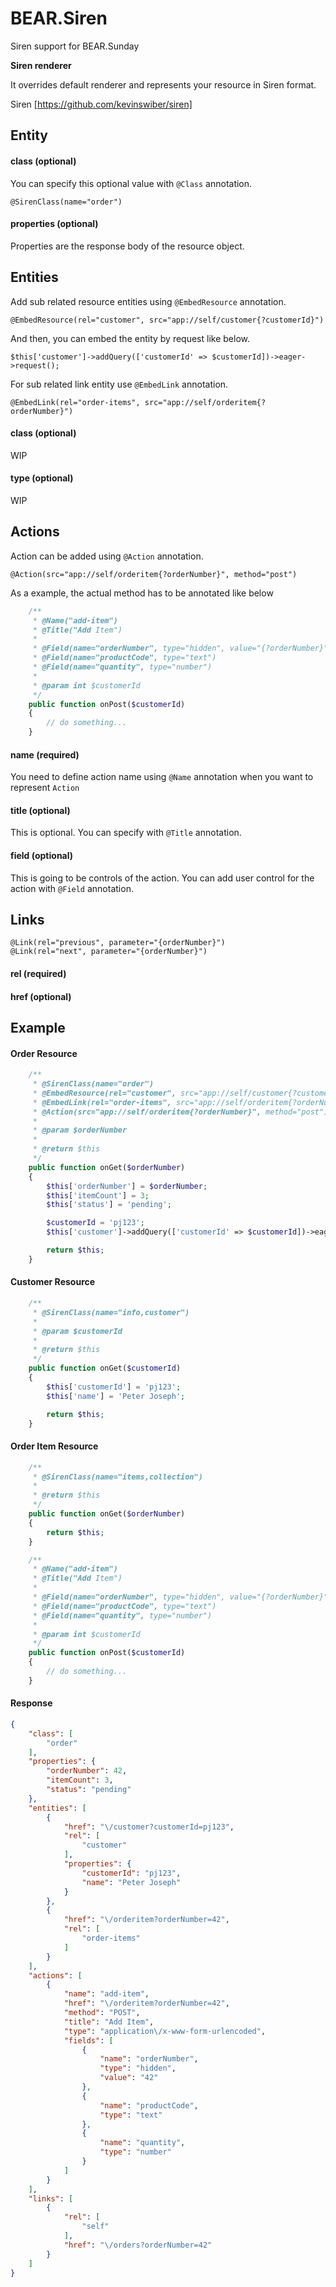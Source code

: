 # BEAR.Siren

Siren support for BEAR.Sunday

**Siren renderer**

It overrides default renderer and represents your resource in Siren format.

Siren [https://github.com/kevinswiber/siren]

## Entity

#### class (optional)

You can specify this optional value with `@Class` annotation.

```
@SirenClass(name="order")
```

#### properties (optional)

Properties are the response body of the resource object.

## Entities

Add sub related resource entities using `@EmbedResource` annotation.

```
@EmbedResource(rel="customer", src="app://self/customer{?customerId}")
```

And then, you can embed the entity by request like below.

```
$this['customer']->addQuery(['customerId' => $customerId])->eager->request();
```

For sub related link entity use `@EmbedLink` annotation.


```
@EmbedLink(rel="order-items", src="app://self/orderitem{?orderNumber}")
```

#### class (optional)

WIP

#### type (optional)

WIP

## Actions

Action can be added using `@Action` annotation.

```
@Action(src="app://self/orderitem{?orderNumber}", method="post")
```

As a example, the actual method has to be annotated like below

```php
    /**
     * @Name("add-item")
     * @Title("Add Item")
     *
     * @Field(name="orderNumber", type="hidden", value="{?orderNumber}")
     * @Field(name="productCode", type="text")
     * @Field(name="quantity", type="number")
     *
     * @param int $customerId
     */
    public function onPost($customerId)
    {
        // do something...
    }
```



#### name (required)

You need to define action name using `@Name` annotation when you want to represent `Action`

#### title (optional)

This is optional. You can specify with `@Title` annotation.

#### field (optional)

This is going to be controls of the action.
You can add user control for the action with `@Field` annotation.


## Links

```
@Link(rel="previous", parameter="{orderNumber}")
@Link(rel="next", parameter="{orderNumber}")
```

#### rel (required)
#### href (optional)

## Example

#### Order Resource

```php
    /**
     * @SirenClass(name="order")
     * @EmbedResource(rel="customer", src="app://self/customer{?customerId}")
     * @EmbedLink(rel="order-items", src="app://self/orderitem{?orderNumber}")
     * @Action(src="app://self/orderitem{?orderNumber}", method="post")
     *
     * @param $orderNumber
     *
     * @return $this
     */
    public function onGet($orderNumber)
    {
        $this['orderNumber'] = $orderNumber;
        $this['itemCount'] = 3;
        $this['status'] = 'pending';

        $customerId = 'pj123';
        $this['customer']->addQuery(['customerId' => $customerId])->eager->request();

        return $this;
    }
```

#### Customer Resource

```php
    /**
     * @SirenClass(name="info,customer")
     *
     * @param $customerId
     *
     * @return $this
     */
    public function onGet($customerId)
    {
        $this['customerId'] = 'pj123';
        $this['name'] = 'Peter Joseph';

        return $this;
    }
```

#### Order Item Resource

```php
    /**
     * @SirenClass(name="items,collection")
     *
     * @return $this
     */
    public function onGet($orderNumber)
    {
        return $this;
    }

    /**
     * @Name("add-item")
     * @Title("Add Item")
     *
     * @Field(name="orderNumber", type="hidden", value="{?orderNumber}")
     * @Field(name="productCode", type="text")
     * @Field(name="quantity", type="number")
     *
     * @param int $customerId
     */
    public function onPost($customerId)
    {
        // do something...
    }
```

#### Response

```json
{
    "class": [
        "order"
    ],
    "properties": {
        "orderNumber": 42,
        "itemCount": 3,
        "status": "pending"
    },
    "entities": [
        {
            "href": "\/customer?customerId=pj123",
            "rel": [
                "customer"
            ],
            "properties": {
                "customerId": "pj123",
                "name": "Peter Joseph"
            }
        },
        {
            "href": "\/orderitem?orderNumber=42",
            "rel": [
                "order-items"
            ]
        }
    ],
    "actions": [
        {
            "name": "add-item",
            "href": "\/orderitem?orderNumber=42",
            "method": "POST",
            "title": "Add Item",
            "type": "application\/x-www-form-urlencoded",
            "fields": [
                {
                    "name": "orderNumber",
                    "type": "hidden",
                    "value": "42"
                },
                {
                    "name": "productCode",
                    "type": "text"
                },
                {
                    "name": "quantity",
                    "type": "number"
                }
            ]
        }
    ],
    "links": [
        {
            "rel": [
                "self"
            ],
            "href": "\/orders?orderNumber=42"
        }
    ]
}
```


